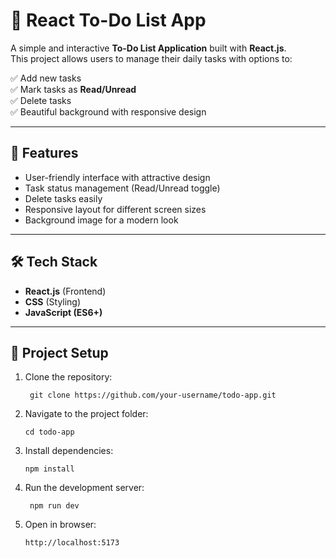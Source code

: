 # 📝 React To-Do List App  

A simple and interactive **To-Do List Application** built with **React.js**.  
This project allows users to manage their daily tasks with options to:  

✅ Add new tasks  
✅ Mark tasks as **Read/Unread**  
✅ Delete tasks  
✅ Beautiful background with responsive design  

---

## 🚀 Features  
- User-friendly interface with attractive design  
- Task status management (Read/Unread toggle)  
- Delete tasks easily  
- Responsive layout for different screen sizes  
- Background image for a modern look  

---

## 🛠️ Tech Stack  
- **React.js** (Frontend)  
- **CSS** (Styling)  
- **JavaScript (ES6+)**  
---

## 📂 Project Setup  

1. Clone the repository:  
   
        git clone https://github.com/your-username/todo-app.git

2. Navigate to the project folder:

       cd todo-app

3. Install dependencies:

       npm install

4. Run the development server:

        npm run dev

5. Open in browser:

       http://localhost:5173

   
